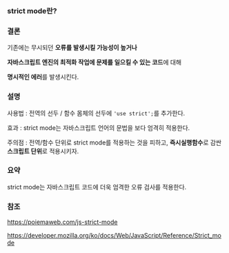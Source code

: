 ### strict mode란?

### 결론

기존에는 무시되던 **오류를 발생시킬 가능성이 높거나** 

**자바스크립트 엔진의 최적화 작업에 문제를 일으킬 수 있는 코드**에 대해 

**명시적인 에러**를 발생시킨다.



### 설명

사용법 : 전역의 선두 / 함수 몸체의 선두에 `'use strict';`를 추가한다.

효과 :  strict mode는 자바스크립트 언어의 문법을 보다 엄격히 적용한다. 

주의점 : 전역/함수 단위로 strict mode를 적용하는 것을 피하고, **즉시실행함수**로 감싼 **스크립트 단위**로 적용시키자.



### 요약

strict mode는 자바스크립트 코드에 더욱 엄격한 오류 검사를 적용한다.





### 참조

https://poiemaweb.com/js-strict-mode

https://developer.mozilla.org/ko/docs/Web/JavaScript/Reference/Strict_mode

